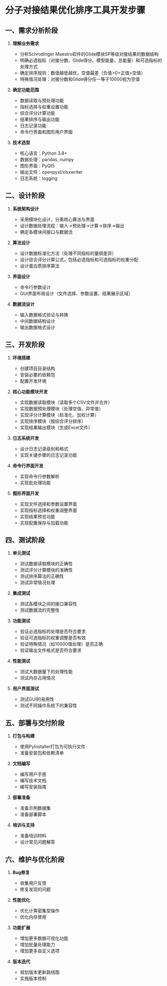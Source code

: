 # 分子对接结果优化排序工具开发步骤

## 一、需求分析阶段

1. **理解业务需求**
   - 分析Schrodinger Maestro软件的Glide模块SP等级对接结果的数据结构
   - 明确必选指标（对接分数、Glide得分、模型能量、总能量）和可选指标的处理方式
   - 确定排序规则：数值越低越优，空值最差（负值>0>正值>空值）
   - 特殊情况处理：对接分数和Glide得分任一等于10000视为空值

2. **确定功能范围**
   - 数据读取与预处理功能
   - 指标选择与权重设置功能
   - 综合评分计算功能
   - 结果排序与输出功能
   - 日志记录功能
   - 命令行界面和图形用户界面

3. **技术选型**
   - 核心语言：Python 3.8+
   - 数据处理：pandas, numpy
   - 图形界面：PyQt5
   - 输出文件：openpyxl/xlsxwriter
   - 日志系统：logging

## 二、设计阶段

1. **系统架构设计**
   - 采用模块化设计，分离核心算法与界面
   - 设计数据处理流程：输入→预处理→计算→排序→输出
   - 确定各模块间接口与数据流

2. **算法设计**
   - 设计数据标准化方法（处理不同指标的量纲差异）
   - 设计综合评分计算公式，包括必选指标和可选指标的权重分配
   - 设计蛋白质排序算法

3. **界面设计**
   - 命令行参数设计
   - GUI界面布局设计（文件选择、参数设置、结果展示区域）

4. **数据流设计**
   - 输入数据格式验证与转换
   - 中间数据结构设计
   - 输出数据格式设计

## 三、开发阶段

1. **环境搭建**
   - 创建项目目录结构
   - 安装必要的依赖包
   - 配置开发环境

2. **核心功能模块开发**
   - 实现数据读取模块（读取多个CSV文件并合并）
   - 实现数据预处理模块（处理空值、异常值）
   - 实现评分计算模块（标准化、加权计算）
   - 实现排序模块（按综合评分排序）
   - 实现结果输出模块（生成Excel文件）

3. **日志系统开发**
   - 设计日志记录级别和格式
   - 实现关键步骤的日志记录功能

4. **命令行界面开发**
   - 实现命令行参数解析
   - 实现批处理功能

5. **图形界面开发**
   - 实现文件选择和参数设置界面
   - 实现指标选择和权重调整界面
   - 实现结果预览功能
   - 实现配置保存与加载功能

## 四、测试阶段

1. **单元测试**
   - 测试数据读取模块的正确性
   - 测试评分计算模块的准确性
   - 测试排序算法的正确性
   - 测试异常情况处理

2. **集成测试**
   - 测试各模块之间的接口兼容性
   - 测试数据流的完整性

3. **功能测试**
   - 验证必选指标的处理是否符合要求
   - 验证可选指标的权重调整是否有效
   - 验证特殊情况（如10000值处理）是否正确
   - 验证输出文件格式是否符合要求

4. **性能测试**
   - 测试大数据量下的处理性能
   - 测试内存占用情况

5. **用户界面测试**
   - 测试GUI的易用性
   - 测试不同操作系统下的兼容性

## 五、部署与交付阶段

1. **打包与构建**
   - 使用PyInstaller打包为可执行文件
   - 准备安装包和依赖清单

2. **文档编写**
   - 编写用户手册
   - 编写技术文档
   - 编写安装指南

3. **部署准备**
   - 准备示例数据集
   - 准备部署脚本

4. **培训与支持**
   - 准备培训材料
   - 设计常见问题解答

## 六、维护与优化阶段

1. **Bug修复**
   - 收集用户反馈
   - 修复发现的问题

2. **性能优化**
   - 优化计算密集型操作
   - 优化内存使用

3. **功能扩展**
   - 增加更多数据可视化功能
   - 增加批量处理能力
   - 增加更多自定义选项

4. **版本迭代**
   - 规划版本更新路线图
   - 实施版本控制 